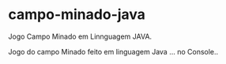 # campo-minado-java
 Jogo Campo Minado em Linnguagem JAVA.

 Jogo do campo Minado feito em linguagem Java ... no Console..
